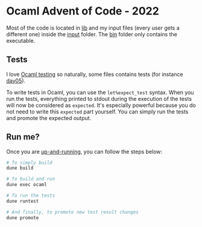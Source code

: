 # Ocaml Advent of Code - 2022

Most of the code is located in [lib](lib/) and my input files (every user gets a different one) inside the [input](input/) folder.
The [bin](bin/main.ml) folder only contains the executable.

## Tests

I love [Ocaml testing](https://dev.realworldocaml.org/testing.html) so naturally, some files contains tests (for instance [day05](lib/day05.ml)).

To write tests in Ocaml, you can use the `let%expect_test` syntax. When you run the tests, everything printed to stdout during the execution of the tests will now be considered as `expected`. It's especially powerful because you do not need to write this `expected` part yourself. You can simply run the tests and promote the expected output.

## Run me?

Once you are [up-and-running](https://ocaml.org/docs/up-and-running), you can follow the steps below:

```sh
# To simply build 
dune build

# To build and run 
dune exec ocaml 

# To run the tests 
dune runtest 

# And finally, to promote new test result changes
dune promote
```